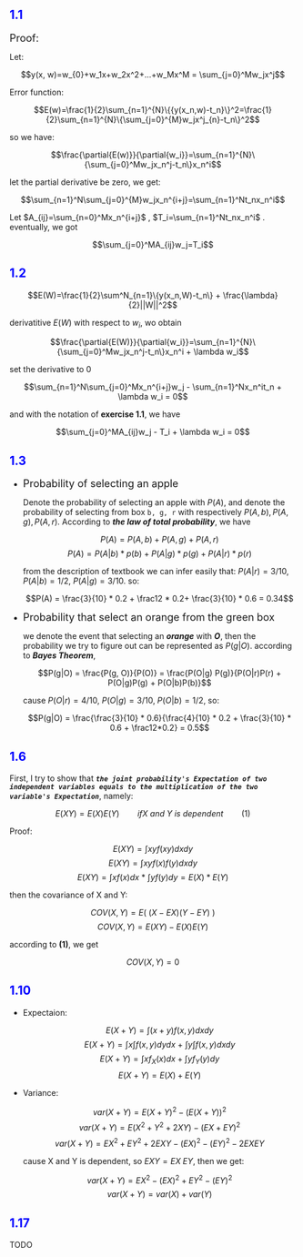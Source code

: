 ## <font color="blue"> 1.1 </font>
<font size=4>Proof:</font>

 Let:
 
 $$y(x, w)=w_{0}+w_1x+w_2x^2+...+w_Mx^M = \sum_{j=0}^Mw_jx^j$$

 Error function:

 $$E(w)=\frac{1}{2}\sum_{n=1}^{N}\{{y(x_n,w)-t_n}\}^2=\frac{1}{2}\sum_{n=1}^{N}\{\sum_{j=0}^{M}w_jx^j_{n}-t_n\}^2$$

 so we have:

 $$\frac{\partial{E(w)}}{\partial{w_i}}=\sum_{n=1}^{N}\{\sum_{j=0}^Mw_jx_n^j-t_n\}x_n^i$$

 let the partial derivative be zero, we get:

 $$\sum_{n=1}^N\sum_{j=0}^{M}w_jx_n^{i+j}=\sum_{n=1}^Nt_nx_n^i$$

 Let $A_{ij}=\sum_{n=0}^Mx_n^{i+j}$ , $T_i=\sum_{n=1}^Nt_nx_n^i$ . eventually, we got
 
 $$\sum_{j=0}^MA_{ij}w_j=T_i$$


## <font color="blue"> 1.2 </font>
$$E(W)=\frac{1}{2}\sum^N_{n=1}\{y(x_n,W)-t_n\} + \frac{\lambda}{2}||W||^2$$

derivatitive $E(W)$ with respect to $w_i$, wo obtain

$$\frac{\partial{E(W)}}{\partial{w_i}}=\sum_{n=1}^{N}\{\sum_{j=0}^Mw_jx_n^j-t_n\}x_n^i + \lambda w_i$$

set the derivative to 0 

$$\sum_{n=1}^N\sum_{j=0}^Mx_n^{i+j}w_j - \sum_{n=1}^Nx_n^it_n + \lambda w_i = 0$$

and with the  notation of **exercise 1.1**, we have

$$\sum_{j=0}^MA_{ij}w_j - T_i + \lambda w_i = 0$$

## <font color="blue"> 1.3 </font>

* <font size="4">Probability of selecting an apple </font>

    Denote the probability of selecting an apple with $P(A)$, and denote the probability of selecting from box `b, g, r` with respectively $P(A, b), P(A, g), P(A, r)$. 
    According to _**the law of total probability**_, we have

    $$P(A) = P(A, b) + P(A, g) + P(A, r) $$
    $$P(A) = P(A| b) * p(b) + P(A|g) * p(g) + P(A| r) * p(r)$$

    from the description of textbook we can infer easily that: $P(A|r)=3/10$, $P(A|b)=1/2$, $P(A|g)=3/10$. so:

    $$P(A) = \frac{3}{10} * 0.2 + \frac12 * 0.2+ \frac{3}{10} * 0.6 = 0.34$$

* <font size="4">Probability that select an orange from the green box</font>

    we denote the event that selecting an _**orange**_ with _**O**_,  then the probability we try to figure out can be represented as $P(g | O)$. according to _**Bayes Theorem**_, 

    $$P(g|O) =  \frac{P(g, O)}{P(O)} = \frac{P(O|g) P(g)}{P(O|r)P(r) + P(O|g)P(g) + P(O|b)P(b)}$$

    cause $P(O|r)=4/10$, $P(O|g) = 3/10$, $P(O|b) = 1/2$, so:

    $$P(g|O) = \frac{\frac{3}{10} * 0.6}{\frac{4}{10} * 0.2 + \frac{3}{10} * 0.6 + \frac12*0.2} = 0.5$$


## <font color="blue"> 1.6 </font>

First, I try to show that _**`the joint probability's Expectation of two independent variables equals to the multiplication of the two variable's Expectation`**_, namely:


$$E(XY) = E(X)E(Y)\qquad if X\ and\ Y\ is\ dependent \qquad (1) $$

Proof:

$$E(XY) = \int xyf(xy)dxdy$$
$$E(XY)=\int xyf(x)f(y)dxdy$$
$$E(XY)=\int xf(x)dx\ *\ \int yf(y)dy = E(X) * E(Y) $$

then the covariance of X and Y:

$$COV(X, Y) = E(\ (X - EX)(Y-EY)\ )$$
$$COV(X, Y) = E(XY) - E(X)E(Y)$$

according to **(1)**, we get

$$COV(X, Y) = 0$$


## <font color="blue"> 1.10 </font>

* Expectaion:

    $$E(X+Y) = \int(x+y)f(x, y)dxdy$$
    $$E(X+Y) = \int x\int f(x,y)dydx\ +\ \int y\int f(x,y)dxdy $$
    $$E(X+Y) = \int xf_{X}(x)dx + \int yf_{Y}(y)dy$$
    $$E(X+Y) = E(X) + E(Y)$$

* Variance:

    $$var(X + Y) = E(X+Y)^2 - (E(X+Y))^2$$
    $$var(X + Y) = E(X^2 + Y^2 + 2XY) - (EX + EY)^2$$
    $$var(X + Y) = EX^2 + EY^2 + 2EXY - (EX)^2 - (EY)^2 - 2EXEY$$

    cause X and Y is dependent, so $EXY=EX\;EY$, then we get:

    $$var(X + Y) = EX^2 - (EX)^2 + EY^2 - (EY)^2$$
    $$var(X + Y) = var(X) + var(Y)$$

## <font color="blue"> 1.17 </font>

TODO